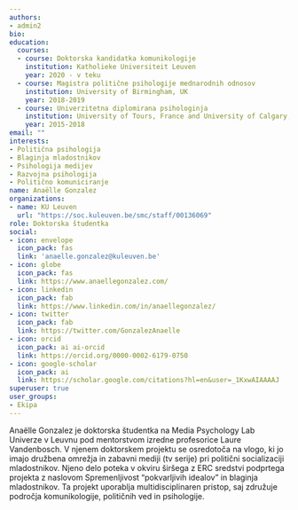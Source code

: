 ```yaml
---
authors:
- admin2
bio:
education:
  courses:
  - course: Doktorska kandidatka komunikologije
    institution: Katholieke Universiteit Leuven
    year: 2020 - v teku
  - course: Magistra politične psihologije mednarodnih odnosov
    institution: University of Birmingham, UK
    year: 2018-2019
  - course: Univerzitetna diplomirana psihologinja
    institution: University of Tours, France and University of Calgary, Canada
    year: 2015-2018
email: ""
interests:
- Politična psihologija
- Blaginja mladostnikov
- Psihologija medijev
- Razvojna psihologija
- Politično komuniciranje
name: Anaëlle Gonzalez
organizations:
- name: KU Leuven
  url: "https://soc.kuleuven.be/smc/staff/00136069"
role: Doktorska študentka
social:
- icon: envelope
  icon_pack: fas
  link: 'anaelle.gonzalez@kuleuven.be'
- icon: globe
  icon_pack: fas
  link: https://www.anaellegonzalez.com/
- icon: linkedin
  icon_pack: fab
  link: https://www.linkedin.com/in/anaellegonzalez/
- icon: twitter
  icon_pack: fab
  link: https://twitter.com/GonzalezAnaelle
- icon: orcid
  icon_pack: ai ai-orcid
  link: https://orcid.org/0000-0002-6179-0750
- icon: google-scholar
  icon_pack: ai
  link: https://scholar.google.com/citations?hl=en&user=_1KxwAIAAAAJ
superuser: true
user_groups:
- Ekipa
---
```


Anaëlle Gonzalez je doktorska študentka na Media Psychology Lab Univerze v Leuvnu pod mentorstvom izredne profesorice Laure Vandenbosch. V njenem doktorskem projektu se osredotoča na vlogo, ki jo imajo družbena omrežja in zabavni mediji (tv serije) pri politični socializaciji mladostnikov. Njeno delo poteka v okviru širšega z ERC sredstvi podprtega projekta z naslovom Spremenljivost “pokvarljivih idealov” in blaginja mladostnikov. Ta projekt uporablja multidisciplinaren pristop, saj združuje področja komunikologije, političnih ved in psihologije.